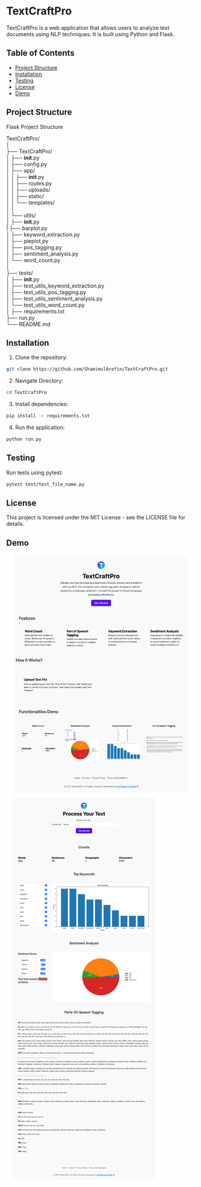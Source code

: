 # TextCraftPro

TextCraftPro is a web application that allows users to analyze text documents using NLP techniques. It is built using Python and Flask.

## Table of Contents

- [Project Structure](#project-structure)
- [Installation](#installation)
- [Testing](#testing)
- [License](#license)
- [Demo](#demo)

## Project Structure

Flask Project Structure

TextCraftPro/\
│\
├── TextCraftPro/\
│   ├── __init__.py\
│   ├── config.py\
│   ├── app/\
│   │   ├── __init__.py\
│   │   ├── routes.py\
│   │   ├── uploads/\
│   │   ├── static/\
│   │   └── templates/\
│   │\
│   └── utils/\
│       ├── __init__.py\
|       ├── barplot.py\
│       ├── keyword_extraction.py\
│       ├── pieplot.py\
│       ├── pos_tagging.py\
│       ├── sentiment_analysis.py\
│       └── word_count.py\
│\
├── tests/\
│   ├── __init__.py\
│   ├── test_utils_keyword_extraction.py\
│   ├── test_utils_pos_tagging.py\
│   ├── test_utils_sentiment_analysis.py\
│   └── test_utils_word_count.py\
│
├── requirements.txt\
├── run.py\
└── README.md


## Installation
1. Clone the repository:

```bash
git clone https://github.com/ShamimulArefin/TextCraftPro.git
```
2. Navigate Directory:
```bash
cd TextCraftPro
```
3. Install dependencies:
```bash
pip install -r requirements.txt
```
4. Run the application:
```bash
python run.py
```
## Testing
Run tests using pytest:
```bash
pytest test/test_file_name.py
```
## License
This project is licensed under the MIT License - see the LICENSE file for details.

## Demo
![Page1](TextCraftPro/app/static/home_assets/Page1.png "Home Page")
![Page2](TextCraftPro/app/static/home_assets/Page2.png "Home Page")